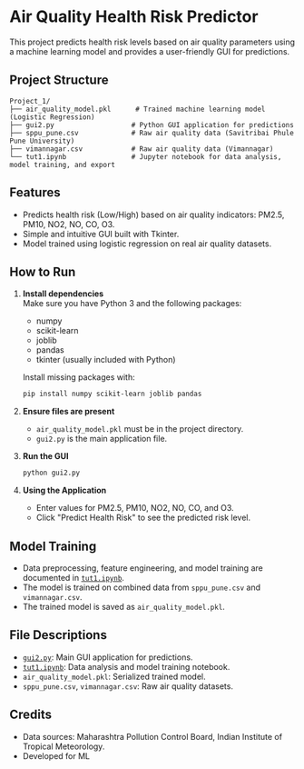 # Air Quality Health Risk Predictor

This project predicts health risk levels based on air quality parameters using a machine learning model and provides a user-friendly GUI for predictions.

## Project Structure

```
Project_1/
├── air_quality_model.pkl      # Trained machine learning model (Logistic Regression)
├── gui2.py                   # Python GUI application for predictions
├── sppu_pune.csv             # Raw air quality data (Savitribai Phule Pune University)
├── vimannagar.csv            # Raw air quality data (Vimannagar)
└── tut1.ipynb                # Jupyter notebook for data analysis, model training, and export
```

## Features

- Predicts health risk (Low/High) based on air quality indicators: PM2.5, PM10, NO2, NO, CO, O3.
- Simple and intuitive GUI built with Tkinter.
- Model trained using logistic regression on real air quality datasets.

## How to Run

1. **Install dependencies**  
   Make sure you have Python 3 and the following packages:
   - numpy
   - scikit-learn
   - joblib
   - pandas
   - tkinter (usually included with Python)

   Install missing packages with:
   ```sh
   pip install numpy scikit-learn joblib pandas
   ```

2. **Ensure files are present**  
   - `air_quality_model.pkl` must be in the project directory.
   - `gui2.py` is the main application file.

3. **Run the GUI**
   ```sh
   python gui2.py
   ```

4. **Using the Application**
   - Enter values for PM2.5, PM10, NO2, NO, CO, and O3.
   - Click "Predict Health Risk" to see the predicted risk level.

## Model Training

- Data preprocessing, feature engineering, and model training are documented in [`tut1.ipynb`](tut1.ipynb).
- The model is trained on combined data from `sppu_pune.csv` and `vimannagar.csv`.
- The trained model is saved as `air_quality_model.pkl`.

## File Descriptions

- [`gui2.py`](gui2.py): Main GUI application for predictions.
- [`tut1.ipynb`](tut1.ipynb): Data analysis and model training notebook.
- `air_quality_model.pkl`: Serialized trained model.
- `sppu_pune.csv`, `vimannagar.csv`: Raw air quality datasets.

## Credits

- Data sources: Maharashtra Pollution Control Board, Indian Institute of Tropical Meteorology.
- Developed for ML
